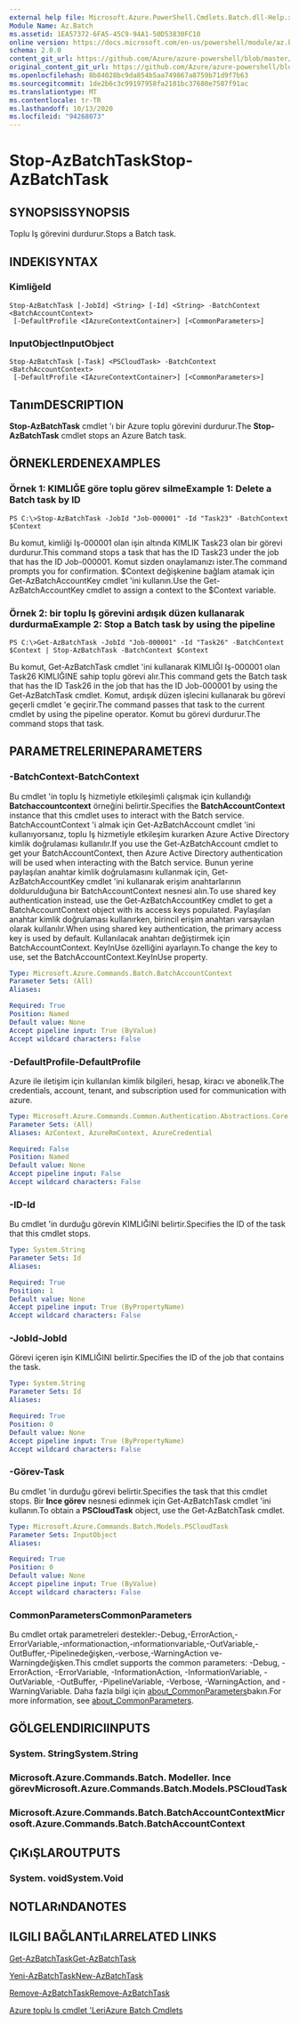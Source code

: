 ```yaml
---
external help file: Microsoft.Azure.PowerShell.Cmdlets.Batch.dll-Help.xml
Module Name: Az.Batch
ms.assetid: 1EA57372-6FA5-45C9-94A1-50D53830FC10
online version: https://docs.microsoft.com/en-us/powershell/module/az.batch/stop-azbatchtask
schema: 2.0.0
content_git_url: https://github.com/Azure/azure-powershell/blob/master/src/Batch/Batch/help/Stop-AzBatchTask.md
original_content_git_url: https://github.com/Azure/azure-powershell/blob/master/src/Batch/Batch/help/Stop-AzBatchTask.md
ms.openlocfilehash: 8b84028bc9da854b5aa749867a8759b71d9f7b63
ms.sourcegitcommit: 1de2b6c3c99197958fa2101bc37680e7507f91ac
ms.translationtype: MT
ms.contentlocale: tr-TR
ms.lasthandoff: 10/13/2020
ms.locfileid: "94268073"
---
```

# <span data-ttu-id="e844b-101">Stop-AzBatchTask</span><span class="sxs-lookup"><span data-stu-id="e844b-101">Stop-AzBatchTask</span></span>

## <span data-ttu-id="e844b-102">SYNOPSIS</span><span class="sxs-lookup"><span data-stu-id="e844b-102">SYNOPSIS</span></span>
<span data-ttu-id="e844b-103">Toplu Iş görevini durdurur.</span><span class="sxs-lookup"><span data-stu-id="e844b-103">Stops a Batch task.</span></span>

## <span data-ttu-id="e844b-104">INDEKI</span><span class="sxs-lookup"><span data-stu-id="e844b-104">SYNTAX</span></span>

### <span data-ttu-id="e844b-105">Kimliğe</span><span class="sxs-lookup"><span data-stu-id="e844b-105">Id</span></span>
```
Stop-AzBatchTask [-JobId] <String> [-Id] <String> -BatchContext <BatchAccountContext>
 [-DefaultProfile <IAzureContextContainer>] [<CommonParameters>]
```

### <span data-ttu-id="e844b-106">InputObject</span><span class="sxs-lookup"><span data-stu-id="e844b-106">InputObject</span></span>
```
Stop-AzBatchTask [-Task] <PSCloudTask> -BatchContext <BatchAccountContext>
 [-DefaultProfile <IAzureContextContainer>] [<CommonParameters>]
```

## <span data-ttu-id="e844b-107">Tanım</span><span class="sxs-lookup"><span data-stu-id="e844b-107">DESCRIPTION</span></span>
<span data-ttu-id="e844b-108">**Stop-AzBatchTask** cmdlet 'ı bir Azure toplu görevini durdurur.</span><span class="sxs-lookup"><span data-stu-id="e844b-108">The **Stop-AzBatchTask** cmdlet stops an Azure Batch task.</span></span>

## <span data-ttu-id="e844b-109">ÖRNEKLERDEN</span><span class="sxs-lookup"><span data-stu-id="e844b-109">EXAMPLES</span></span>

### <span data-ttu-id="e844b-110">Örnek 1: KIMLIĞE göre toplu görev silme</span><span class="sxs-lookup"><span data-stu-id="e844b-110">Example 1: Delete a Batch task by ID</span></span>
```
PS C:\>Stop-AzBatchTask -JobId "Job-000001" -Id "Task23" -BatchContext $Context
```

<span data-ttu-id="e844b-111">Bu komut, kimliği Iş-000001 olan işin altında KIMLIK Task23 olan bir görevi durdurur.</span><span class="sxs-lookup"><span data-stu-id="e844b-111">This command stops a task that has the ID Task23 under the job that has the ID Job-000001.</span></span>
<span data-ttu-id="e844b-112">Komut sizden onaylamanızı ister.</span><span class="sxs-lookup"><span data-stu-id="e844b-112">The command prompts you for confirmation.</span></span>
<span data-ttu-id="e844b-113">$Context değişkenine bağlam atamak için Get-AzBatchAccountKey cmdlet 'ini kullanın.</span><span class="sxs-lookup"><span data-stu-id="e844b-113">Use the Get-AzBatchAccountKey cmdlet to assign a context to the $Context variable.</span></span>

### <span data-ttu-id="e844b-114">Örnek 2: bir toplu Iş görevini ardışık düzen kullanarak durdurma</span><span class="sxs-lookup"><span data-stu-id="e844b-114">Example 2: Stop a Batch task by using the pipeline</span></span>
```
PS C:\>Get-AzBatchTask -JobId "Job-000001" -Id "Task26" -BatchContext $Context | Stop-AzBatchTask -BatchContext $Context
```

<span data-ttu-id="e844b-115">Bu komut, Get-AzBatchTask cmdlet 'ini kullanarak KIMLIĞI Iş-000001 olan Task26 KIMLIĞINE sahip toplu görevi alır.</span><span class="sxs-lookup"><span data-stu-id="e844b-115">This command gets the Batch task that has the ID Task26 in the job that has the ID Job-000001 by using the Get-AzBatchTask cmdlet.</span></span>
<span data-ttu-id="e844b-116">Komut, ardışık düzen işlecini kullanarak bu görevi geçerli cmdlet 'e geçirir.</span><span class="sxs-lookup"><span data-stu-id="e844b-116">The command passes that task to the current cmdlet by using the pipeline operator.</span></span>
<span data-ttu-id="e844b-117">Komut bu görevi durdurur.</span><span class="sxs-lookup"><span data-stu-id="e844b-117">The command stops that task.</span></span>

## <span data-ttu-id="e844b-118">PARAMETRELERINE</span><span class="sxs-lookup"><span data-stu-id="e844b-118">PARAMETERS</span></span>

### <span data-ttu-id="e844b-119">-BatchContext</span><span class="sxs-lookup"><span data-stu-id="e844b-119">-BatchContext</span></span>
<span data-ttu-id="e844b-120">Bu cmdlet 'in toplu Iş hizmetiyle etkileşimli çalışmak için kullandığı **Batchaccountcontext** örneğini belirtir.</span><span class="sxs-lookup"><span data-stu-id="e844b-120">Specifies the **BatchAccountContext** instance that this cmdlet uses to interact with the Batch service.</span></span>
<span data-ttu-id="e844b-121">BatchAccountContext 'i almak için Get-AzBatchAccount cmdlet 'ini kullanıyorsanız, toplu Iş hizmetiyle etkileşim kurarken Azure Active Directory kimlik doğrulaması kullanılır.</span><span class="sxs-lookup"><span data-stu-id="e844b-121">If you use the Get-AzBatchAccount cmdlet to get your BatchAccountContext, then Azure Active Directory authentication will be used when interacting with the Batch service.</span></span> <span data-ttu-id="e844b-122">Bunun yerine paylaşılan anahtar kimlik doğrulamasını kullanmak için, Get-AzBatchAccountKey cmdlet 'ini kullanarak erişim anahtarlarının doldurulduğuna bir BatchAccountContext nesnesi alın.</span><span class="sxs-lookup"><span data-stu-id="e844b-122">To use shared key authentication instead, use the Get-AzBatchAccountKey cmdlet to get a BatchAccountContext object with its access keys populated.</span></span> <span data-ttu-id="e844b-123">Paylaşılan anahtar kimlik doğrulaması kullanırken, birincil erişim anahtarı varsayılan olarak kullanılır.</span><span class="sxs-lookup"><span data-stu-id="e844b-123">When using shared key authentication, the primary access key is used by default.</span></span> <span data-ttu-id="e844b-124">Kullanılacak anahtarı değiştirmek için BatchAccountContext. KeyInUse özelliğini ayarlayın.</span><span class="sxs-lookup"><span data-stu-id="e844b-124">To change the key to use, set the BatchAccountContext.KeyInUse property.</span></span>

```yaml
Type: Microsoft.Azure.Commands.Batch.BatchAccountContext
Parameter Sets: (All)
Aliases:

Required: True
Position: Named
Default value: None
Accept pipeline input: True (ByValue)
Accept wildcard characters: False
```

### <span data-ttu-id="e844b-125">-DefaultProfile</span><span class="sxs-lookup"><span data-stu-id="e844b-125">-DefaultProfile</span></span>
<span data-ttu-id="e844b-126">Azure ile iletişim için kullanılan kimlik bilgileri, hesap, kiracı ve abonelik.</span><span class="sxs-lookup"><span data-stu-id="e844b-126">The credentials, account, tenant, and subscription used for communication with azure.</span></span>

```yaml
Type: Microsoft.Azure.Commands.Common.Authentication.Abstractions.Core.IAzureContextContainer
Parameter Sets: (All)
Aliases: AzContext, AzureRmContext, AzureCredential

Required: False
Position: Named
Default value: None
Accept pipeline input: False
Accept wildcard characters: False
```

### <span data-ttu-id="e844b-127">-ID</span><span class="sxs-lookup"><span data-stu-id="e844b-127">-Id</span></span>
<span data-ttu-id="e844b-128">Bu cmdlet 'in durduğu görevin KIMLIĞINI belirtir.</span><span class="sxs-lookup"><span data-stu-id="e844b-128">Specifies the ID of the task that this cmdlet stops.</span></span>

```yaml
Type: System.String
Parameter Sets: Id
Aliases:

Required: True
Position: 1
Default value: None
Accept pipeline input: True (ByPropertyName)
Accept wildcard characters: False
```

### <span data-ttu-id="e844b-129">-JobId</span><span class="sxs-lookup"><span data-stu-id="e844b-129">-JobId</span></span>
<span data-ttu-id="e844b-130">Görevi içeren işin KIMLIĞINI belirtir.</span><span class="sxs-lookup"><span data-stu-id="e844b-130">Specifies the ID of the job that contains the task.</span></span>

```yaml
Type: System.String
Parameter Sets: Id
Aliases:

Required: True
Position: 0
Default value: None
Accept pipeline input: True (ByPropertyName)
Accept wildcard characters: False
```

### <span data-ttu-id="e844b-131">-Görev</span><span class="sxs-lookup"><span data-stu-id="e844b-131">-Task</span></span>
<span data-ttu-id="e844b-132">Bu cmdlet 'in durduğu görevi belirtir.</span><span class="sxs-lookup"><span data-stu-id="e844b-132">Specifies the task that this cmdlet stops.</span></span>
<span data-ttu-id="e844b-133">Bir **Ince görev** nesnesi edinmek için Get-AzBatchTask cmdlet 'ini kullanın.</span><span class="sxs-lookup"><span data-stu-id="e844b-133">To obtain a **PSCloudTask** object, use the Get-AzBatchTask cmdlet.</span></span>

```yaml
Type: Microsoft.Azure.Commands.Batch.Models.PSCloudTask
Parameter Sets: InputObject
Aliases:

Required: True
Position: 0
Default value: None
Accept pipeline input: True (ByValue)
Accept wildcard characters: False
```

### <span data-ttu-id="e844b-134">CommonParameters</span><span class="sxs-lookup"><span data-stu-id="e844b-134">CommonParameters</span></span>
<span data-ttu-id="e844b-135">Bu cmdlet ortak parametreleri destekler:-Debug,-ErrorAction,-ErrorVariable,-ınformationaction,-ınformationvariable,-OutVariable,-OutBuffer,-Pipelinedeğişken,-verbose,-WarningAction ve-Warningdeğişken.</span><span class="sxs-lookup"><span data-stu-id="e844b-135">This cmdlet supports the common parameters: -Debug, -ErrorAction, -ErrorVariable, -InformationAction, -InformationVariable, -OutVariable, -OutBuffer, -PipelineVariable, -Verbose, -WarningAction, and -WarningVariable.</span></span> <span data-ttu-id="e844b-136">Daha fazla bilgi için [about_CommonParameters](http://go.microsoft.com/fwlink/?LinkID=113216)bakın.</span><span class="sxs-lookup"><span data-stu-id="e844b-136">For more information, see [about_CommonParameters](http://go.microsoft.com/fwlink/?LinkID=113216).</span></span>

## <span data-ttu-id="e844b-137">GÖLGELENDIRICI</span><span class="sxs-lookup"><span data-stu-id="e844b-137">INPUTS</span></span>

### <span data-ttu-id="e844b-138">System. String</span><span class="sxs-lookup"><span data-stu-id="e844b-138">System.String</span></span>

### <span data-ttu-id="e844b-139">Microsoft.Azure.Commands.Batch. Modeller. Ince görev</span><span class="sxs-lookup"><span data-stu-id="e844b-139">Microsoft.Azure.Commands.Batch.Models.PSCloudTask</span></span>

### <span data-ttu-id="e844b-140">Microsoft.Azure.Commands.Batch.BatchAccountContext</span><span class="sxs-lookup"><span data-stu-id="e844b-140">Microsoft.Azure.Commands.Batch.BatchAccountContext</span></span>

## <span data-ttu-id="e844b-141">ÇıKıŞLAR</span><span class="sxs-lookup"><span data-stu-id="e844b-141">OUTPUTS</span></span>

### <span data-ttu-id="e844b-142">System. void</span><span class="sxs-lookup"><span data-stu-id="e844b-142">System.Void</span></span>

## <span data-ttu-id="e844b-143">NOTLARıNDA</span><span class="sxs-lookup"><span data-stu-id="e844b-143">NOTES</span></span>

## <span data-ttu-id="e844b-144">ILGILI BAĞLANTıLAR</span><span class="sxs-lookup"><span data-stu-id="e844b-144">RELATED LINKS</span></span>

[<span data-ttu-id="e844b-145">Get-AzBatchTask</span><span class="sxs-lookup"><span data-stu-id="e844b-145">Get-AzBatchTask</span></span>](./Get-AzBatchTask.md)

[<span data-ttu-id="e844b-146">Yeni-AzBatchTask</span><span class="sxs-lookup"><span data-stu-id="e844b-146">New-AzBatchTask</span></span>](./New-AzBatchTask.md)

[<span data-ttu-id="e844b-147">Remove-AzBatchTask</span><span class="sxs-lookup"><span data-stu-id="e844b-147">Remove-AzBatchTask</span></span>](./Remove-AzBatchTask.md)

[<span data-ttu-id="e844b-148">Azure toplu Iş cmdlet 'Leri</span><span class="sxs-lookup"><span data-stu-id="e844b-148">Azure Batch Cmdlets</span></span>](/powershell/module/Az.Batch/)
